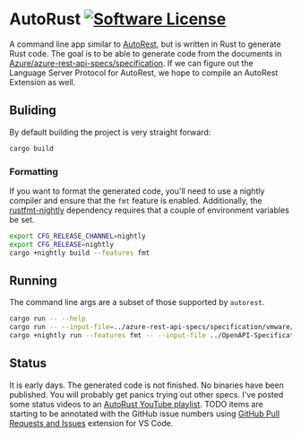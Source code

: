 # AutoRust [![Software License](https://img.shields.io/badge/license-MIT-brightgreen.svg)](LICENSE)

A command line app similar to [AutoRest](https://github.com/azure/autorest), but is written in Rust to generate Rust code. The goal is to be able to generate code from the documents in [Azure/azure-rest-api-specs/specification](https://github.com/Azure/azure-rest-api-specs/tree/master/specification). If we can figure out the Language Server Protocol for AutoRest, we hope to compile an AutoRest Extension as well.

## Buliding

By default building the project is very straight forward:
```sh
cargo build
```

### Formatting

If you want to format the generated code, you'll need to use a nightly compiler and ensure that the `fmt` feature is enabled. Additionally, the [rustfmt-nightly](https://github.com/rust-lang/rustfmt) dependency requires that a couple of environment variables be set.
``` sh
export CFG_RELEASE_CHANNEL=nightly
export CFG_RELEASE=nightly
cargo +nightly build --features fmt
```

## Running
The command line args are a subset of those supported by `autorest`.

``` sh
cargo run -- --help
cargo run -- --input-file=../azure-rest-api-specs/specification/vmware/resource-manager/Microsoft.AVS/stable/2020-03-20/vmware.json
cargo +nightly run --features fmt -- --input-file ../OpenAPI-Specification/examples/v2.0/json/petstore.json
```

## Status

It is early days. The generated code is not finished. No binaries have been published. You will probably get panics trying out other specs. I've posted some status videos to an [AutoRust YouTube playlist](https://www.youtube.com/playlist?list=PL6MfGfZ-qCMq1mYjzTdGhKOHfrMFZjjW_). TODO items are starting to be annotated with the GitHub issue numbers using [GitHub Pull Requests and Issues](https://marketplace.visualstudio.com/items?itemName=GitHub.vscode-pull-request-github) extension for VS Code.